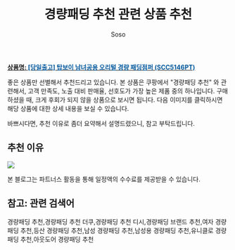﻿---
layout: post
title:  "경량패딩 추천 관련 상품 추천"
author: Soso
categories: [ 디저털/가전 ]
tags: [경량패딩 추천,경량패딩 추천 더쿠,경량패딩 추천 디시,경량패딩 브랜드 추천,여자 경량패딩 추천,등산 경량패딩 추천,남성 경량패딩 추천,남성용 경량패딩 추천,유니클로 경량패딩 추천,아웃도어 경량패딩 추천]
image: https://ads-partners.coupang.com/image1/kbEJCSLFzyU41LErkZUzAFb0OdXR0j-JfRbYqii8NGKi4g6sexLKhHQxYyoDDsxelRs7WWPBk2Wv3VnlEfTce-wm1SAddZCQBTBJZUEnUdDvEONRj45yrqNQNUpaUj5Ky4RjcoDenv4wJ5uoL0uGj8qy5iVbQmKOSIUU7izyF1MbedVp6l0WdtB7qVCi_n38cC3Eq0ol8saMRPTNMUoEP0eIkg1b1_DEc2IiETCGn_tKN-qJa6WRYh5hajl1TzeqI4R2BViT3UoDS7E72Ez-ptq8spN-nVwRpoCAqkJyLls= 
description: "쿠팡에서 경량패딩 추천 관련 상품으로 가장 고객 선호도가 높은 제품 중 하나입니다."
---

<a href="https://link.coupang.com/re/AFFSDP?lptag=AF5673682&pageKey=305559146&itemId=963004772&vendorItemId=5365730033&traceid=V0-153-a78043a96ebc2a08&requestid=20231116175000797149961248&token=31850C%7CMIXED"><b>상품명: <font color='#01579B'>[당일출고] 탑보이 남녀공용 오리털 경량 패딩점퍼 (SCC5146PT)</font></b></a>

좋은 상품만 선별해서 추천드리고 있습니다.
본 상품은 쿠팡에서 "경량패딩 추천" 와 관련해서, 고객 만족도, 노출 대비 판매율, 선호도가 가장 높은 제품 중의 하나입니다.
구매하셨을 때, 크게 후회가 되지 않을 상품으로 보시면 됩니다. 
다음 이미지를 클릭하시면 해당 상품에 대한 상세 내용을 보실 수 있습니다.

바쁘시다면, 추천 이유로 좀더 요약해서 설명드렸으니, 참고 부탁드립니다.

## 추천 이유 

<a href="https://link.coupang.com/re/AFFSDP?lptag=AF5673682&pageKey=305559146&itemId=963004772&vendorItemId=5365730033&traceid=V0-153-a78043a96ebc2a08&requestid=20231116175000797149961248&token=31850C%7CMIXED"><img src="http://image1.coupangcdn.com/image/vendor_inventory/6a21/808cadcf20eeb588d1eddc0606eb77950ce8dcae30c539412d78f4b2fc5b.jpg"></a> 

본 블로그는 파트너스 활동을 통해 일정액의 수수료를 제공받을 수 있습니다.

## 참고: 관련 검색어    
경량패딩 추천,경량패딩 추천 더쿠,경량패딩 추천 디시,경량패딩 브랜드 추천,여자 경량패딩 추천,등산 경량패딩 추천,남성 경량패딩 추천,남성용 경량패딩 추천,유니클로 경량패딩 추천,아웃도어 경량패딩 추천